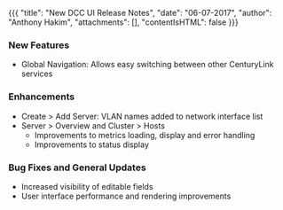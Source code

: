 {{{
"title": "New DCC UI Release Notes",
"date": "06-07-2017",
"author": "Anthony Hakim",
"attachments": [],
"contentIsHTML": false
}}}

### New Features

* Global Navigation: Allows easy switching between other CenturyLink services

### Enhancements

* Create > Add Server: VLAN names added to network interface list
* Server > Overview and Cluster > Hosts
  * Improvements to metrics loading, display and error handling
  * Improvements to status display

### Bug Fixes and General Updates

* Increased visibility of editable fields
* User interface performance and rendering improvements
